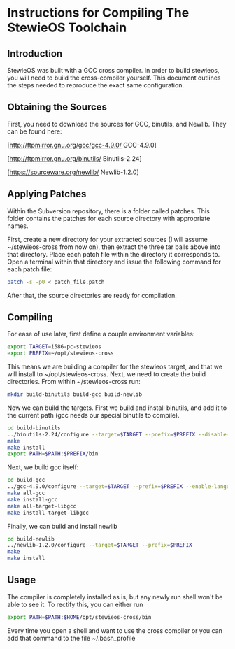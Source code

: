 Instructions for Compiling The StewieOS Toolchain
=================================================

Introduction
------------

StewieOS was built with a GCC cross compiler. In order to build stewieos, you will need to build the cross-compiler yourself. This document outlines the steps needed to reproduce the exact same configuration.

Obtaining the Sources
---------------------

First, you need to download the sources for GCC, binutils, and Newlib. They can be found here:

[http://ftpmirror.gnu.org/gcc/gcc-4.9.0/ GCC-4.9.0]

[http://ftpmirror.gnu.org/binutils/ Binutils-2.24]

[https://sourceware.org/newlib/ Newlib-1.2.0]

Applying Patches
----------------

Within the Subversion repository, there is a folder called patches. This folder contains the patches for each source directory with appropriate names.

First, create a new directory for your extracted sources (I will assume ~/stewieos-cross from now on), then extract the three tar balls above into that directory. Place each patch file within the directory it corresponds to. Open a terminal within that directory and issue the following command for each patch file:

```bash
patch -s -p0 < patch_file.patch
```

After that, the source directories are ready for compilation.

Compiling
---------

For ease of use later, first define a couple environment variables:

```bash
export TARGET=i586-pc-stewieos
export PREFIX=~/opt/stewieos-cross
```

This means we are building a compiler for the stewieos target, and that we will install to ~/opt/stewieos-cross. Next, we need to create the build directories. From within ~/stewieos-cross run:

```bash
mkdir build-binutils build-gcc build-newlib
```

Now we can build the targets. First we build and install binutils, and add it to the current path (gcc needs our special binutils to compile).

```bash
cd build-binutils
../binutils-2.24/configure --target=$TARGET --prefix=$PREFIX --disable-werr
make
make install
export PATH=$PATH:$PREFIX/bin
```

Next, we build gcc itself:

```bash
cd build-gcc
../gcc-4.9.0/configure --target=$TARGET --prefix=$PREFIX --enable-languages=c
make all-gcc
make install-gcc
make all-target-libgcc
make install-target-libgcc
```

Finally, we can build and install newlib

```bash
cd build-newlib
../newlib-1.2.0/configure --target=$TARGET --prefix=$PREFIX
make
make install
```

Usage
-----

The compiler is completely installed as is, but any newly run shell won't be able to see it. To rectify this, you can either run

```bash
export PATH=$PATH:$HOME/opt/stewieos-cross/bin
```

Every time you open a shell and want to use the cross compiler or you can add that command to the file ~/.bash_profile
